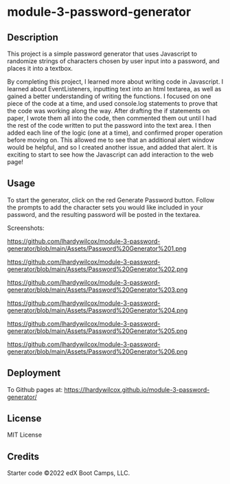 # module-3-password-generator

## Description

This project is a simple password generator that uses Javascript to randomize strings of characters chosen by user input into a password, and places it into a textbox.

By completing this project, I learned more about writing code in Javascript.  I learned about EventListeners, inputting text into an html textarea, as well as gained a better understanding of writing the functions. I focused on one piece of the code at a time, and used console.log statements to prove that the code was working along the way.  After drafting the if statements on paper, I wrote them all into the code, then commented them out until I had the rest of the code written to put the password into the text area.  I then added each line of the logic (one at a time), and confirmed proper operation before moving on.  This allowed me to see that an additional alert window would be helpful, and so I created another issue, and added that alert. It is exciting to start to see how the Javascript can add interaction to the web page!

## Usage

To start the generator, click on the red Generate Password button.  Follow the prompts to add the character sets you would like included in your password, and the resulting password will be posted in the textarea.

Screenshots:

https://github.com/lhardywilcox/module-3-password-generator/blob/main/Assets/Password%20Generator%201.png

https://github.com/lhardywilcox/module-3-password-generator/blob/main/Assets/Password%20Generator%202.png

https://github.com/lhardywilcox/module-3-password-generator/blob/main/Assets/Password%20Generator%203.png

https://github.com/lhardywilcox/module-3-password-generator/blob/main/Assets/Password%20Generator%204.png

https://github.com/lhardywilcox/module-3-password-generator/blob/main/Assets/Password%20Generator%205.png

https://github.com/lhardywilcox/module-3-password-generator/blob/main/Assets/Password%20Generator%206.png


## Deployment

To Github pages at: https://lhardywilcox.github.io/module-3-password-generator/

## License

MIT License

## Credits

Starter code ©2022 edX Boot Camps, LLC.


